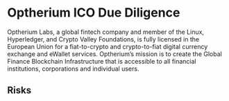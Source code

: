 # Optherium ICO Due Diligence
Optherium Labs, a global fintech company and member of the Linux, Hyperledger, and Crypto Valley Foundations, is fully licensed in the European Union for a fiat-to-crypto and crypto-to-fiat digital currency exchange and eWallet services. Optherium’s mission is to create the Global Finance Blockchain Infrastructure that is accessible to all financial institutions, corporations and individual users.
## Risks
